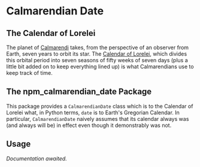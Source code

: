 # Calmarendian Date
## The Calendar of Lorelei
The planet of [Calmarendi](https://www.worldanvil.com/w/calmarendi-natasha-moorfield/a/calmarendi-article) takes, from the perspective of an observer from Earth, seven years to orbit its star. The [Calendar of Lorelei](https://www.worldanvil.com/w/calmarendi-natasha-moorfield/a/the-calendar-of-lorelei-article), which divides this orbital period into seven seasons of fifty weeks of seven days (plus a little bit added on to keep everything lined up) is what Calmarendians use to keep track of time.

## The npm_calmarendian_date Package
This package provides a `CalmarendianDate` class which is to the Calendar of Lorelei what, in Python terms, `date` is to Earth's Gregorian Calendar. In particular, `CalmarendianDate` naively assumes that its calendar always was (and always will be) in effect even though it demonstrably was not.

## Usage
*Documentation awaited.*